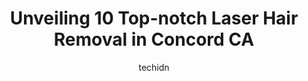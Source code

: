 ---
layout: ampstory
image: https://i0.wp.com/www.depkes.org/wp-content/uploads/2023/06/laser-hair-removal-0-in-concord-ca-1685799547.jpeg?resize=640,853
author: techidn
featured: false
description: Discover the impressive array of Laser Hair Removal options in Concord CA, where you can find 10 of the largest Laser Hair Removal establishments in the area. From renowned classics to hidde
title: Unveiling 10 Top-notch Laser Hair Removal in Concord CA
cover:
   title: Unveiling 10 Top-notch Laser Hair Removal in Concord CA
   subtitle: Rickpate
   background: https://www.depkes.org/wp-content/uploads/2023/06/laser-hair-removal-0-in-concord-ca-1685799547.jpeg

pages: 
 - layout: thirds
   top: <h1>#1 SEV Laser</h1>
   bottom: "<p>For my very first time with laser hair removal, I was very pleased. From the start, the receptionist at the front desk checked me in right away. I sat down and not long a</p>"
   background: https://www.depkes.org/wp-content/uploads/2023/06/laser-hair-removal-1-in-concord-ca-1685799547.jpeg
   backgroundblur: true
 - layout: thirds
   top: <h1>#2 Medical Aesthetics & Laser - Safoora Zaka, MD</h1>
   bottom: "<p>Dr. Zaka got me in last minute before the holidays & she was awesome. I love that she gives her honest opinion & doesnt push or oversell! I can already tell that I am </p>"
   background: https://www.depkes.org/wp-content/uploads/2023/06/laser-hair-removal-2-in-concord-ca-1685799547.jpeg
   cta:
      link: https://www.depkes.org/blog/unveiling-10-top-notch-laser-hair-removal-in-concord-ca/
      text: Unveiling 10 Top-notch Laser Hair Removal in Concord CA
 - layout: thirds
   top: <h1>#3 Ideal Image Walnut Creek</h1>
   bottom: "<p>1661 Mt Diablo Blvd, Walnut Creek, CA 94596, United States</p>"
   background: https://www.depkes.org/wp-content/uploads/2023/06/laser-hair-removal-3-in-concord-ca-1685799548.jpeg
   cta:
      link: https://www.depkes.org/blog/unveiling-10-top-notch-laser-hair-removal-in-concord-ca/
      text: Unveiling 10 Top-notch Laser Hair Removal in Concord CA
 - layout: thirds
   top: <h1>#4 LaserAway</h1>
   bottom: "<p>1648 Bonanza St, Walnut Creek, CA 94596, United States</p>"
   background: https://images.unsplash.com/photo-1599422314077-f4dfdaa4cd09?ixlib=rb-4.0.3&ixid=MnwxMjA3fDB8MHxwaG90by1wYWdlfHx8fGVufDB8fHx8&auto=format&fit=crop&w=640&h=853&q=80
   cta:
      link: https://www.depkes.org/blog/unveiling-10-top-notch-laser-hair-removal-in-concord-ca/
      text: Unveiling 10 Top-notch Laser Hair Removal in Concord CA
 - layout: thirds
   top: <h1>#5 European Wax Center</h1>
   bottom: "<p>60 Crescent Dr, Pleasant Hill, CA 94523, United States</p>"
   background: https://images.unsplash.com/photo-1597773150796-e5c14ebecbf5?ixlib=rb-4.0.3&ixid=MnwxMjA3fDB8MHxwaG90by1wYWdlfHx8fGVufDB8fHx8&auto=format&fit=crop&w=640&h=853&q=80
   cta:
      link: https://www.depkes.org/blog/unveiling-10-top-notch-laser-hair-removal-in-concord-ca/
      text: Unveiling 10 Top-notch Laser Hair Removal in Concord CA
 - layout: thirds
   top: <h1>#6 EZ Eyebrow</h1>
   bottom: "<p>1825 Sutter St suite b, Concord, CA 94520, United States</p>"
   background: https://images.unsplash.com/photo-1553949345-eb786bb3f7ba?ixlib=rb-4.0.3&ixid=MnwxMjA3fDB8MHxwaG90by1wYWdlfHx8fGVufDB8fHx8&auto=format&fit=crop&w=640&h=853&q=80
   cta:
      link: https://www.depkes.org/blog/unveiling-10-top-notch-laser-hair-removal-in-concord-ca/
      text: Unveiling 10 Top-notch Laser Hair Removal in Concord CA
 - layout: thirds
   top: <h1>#7 The Skin and Laser Treatment Institute</h1>
   bottom: "<p>370 N Wiget Ln Suite 125, Walnut Creek, CA 94598, United States</p>"
   background: https://images.unsplash.com/photo-1549241520-425e3dfc01cb?ixlib=rb-4.0.3&ixid=MnwxMjA3fDB8MHxwaG90by1wYWdlfHx8fGVufDB8fHx8&auto=format&fit=crop&w=640&h=853&q=80
   cta:
      link: https://www.depkes.org/blog/unveiling-10-top-notch-laser-hair-removal-in-concord-ca/
      text: Unveiling 10 Top-notch Laser Hair Removal in Concord CA
 - layout: thirds
   middle: Continue reading...
   background: https://images.unsplash.com/photo-1496096265110-f83ad7f96608?ixlib=rb-4.0.3&ixid=MnwxMjA3fDB8MHxwaG90by1wYWdlfHx8fGVufDB8fHx8&auto=format&fit=crop&w=640&h=853&q=80
   cta:
      link: https://www.depkes.org/blog/unveiling-10-top-notch-laser-hair-removal-in-concord-ca/
      text: Unveiling 10 Top-notch Laser Hair Removal in Concord CA
      
---